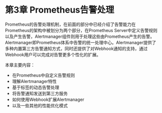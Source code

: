 # 第3章 Prometheus告警处理

Prometheus的告警处理机制，在前面的部分中已经介绍了告警能力在Prometheus的架构中被划分为两个部分，在Prometheus Server中定义告警规则以及产生告警，Alertmanager组件则用于处理这些由Prometheus产生的告警。Alertmanager即Prometheus体系中告警的统一处理中心。Alertmanager提供了多种内置第三方告警通知方式，同时还提供了对Webhook通知的支持，通过Webhook用户可以完成对告警更多个性化的扩展。

本章主要内容：

* 在Prometheus中自定义告警规则
* 理解Alertmanager特性
* 基于标签的动态告警处理
* 将告警通知发送到第三方服务
* 如何使用Webhook扩展Alertmanager
* 以及一些其他的性能优化模式